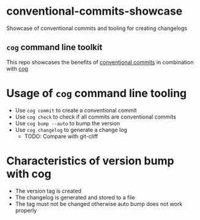# conventional-commits-showcase
Showcase of conventional commits and tooling for creating changelogs

## `cog` command line toolkit
This repo showcases the benefits of [conventional commits](https://www.conventionalcommits.org/en/v1.0.0-beta.2/#specification) in combination with [cog](https://docs.cocogitto.io/guide/#repository-initialization)

# Usage of `cog` command line tooling
- Use `cog commit` to create a conventional commit
- Use `cog check` to check if all commits are conventional commits
- Use `cog bump --auto` to bump the version
- Use `cog changelog` to generate a change log
  - TODO: Compare with git-cliff

# Characteristics of version bump with cog
- The version tag is created
- The changelog is generated and stored to a file
- The tag must not be changed otherwise auto bump does not work properly
